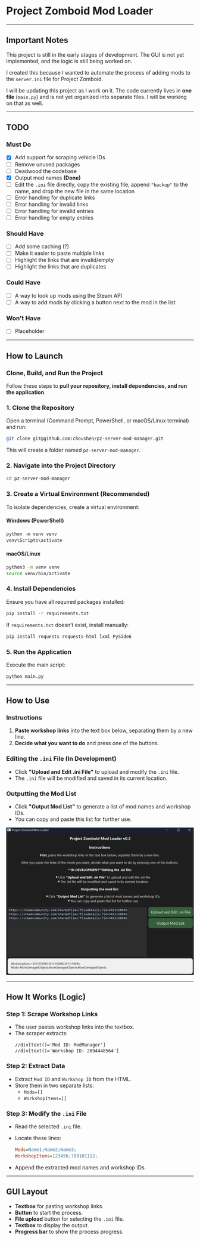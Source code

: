 # Project Zomboid Mod Loader

---

## **Important Notes**

This project is still in the early stages of development. The GUI is not yet implemented, and the logic is still being worked on. 

I created this because I wanted to automate the process of adding mods to the `server.ini` file for Project Zomboid. 

I will be updating this project as I work on it. The code currently lives in **one file** (`main.py`) and is not yet organized into separate files. I will be working on that as well.

---

## **TODO**

### **Must Do**
- [x] Add support for scraping vehicle IDs
- [ ] Remove unused packages
- [ ] Deadwood the codebase
- [x] Output mod names **(Done)**
- [ ] Edit the `.ini` file directly, copy the existing file, append `"backup"` to the name, and drop the new file in the same location
- [ ] Error handling for duplicate links
- [ ] Error handling for invalid links
- [ ] Error handling for invalid entries
- [ ] Error handling for empty entries

### **Should Have**
- [ ] Add some caching (?)
- [ ] Make it easier to paste multiple links
- [ ] Highlight the links that are invalid/empty
- [ ] Highlight the links that are duplicates

### **Could Have**
- [ ] A way to look up mods using the Steam API
- [ ] A way to add mods by clicking a button next to the mod in the list

### **Won't Have**
- [ ] Placeholder

---

## **How to Launch**

### **Clone, Build, and Run the Project**

Follow these steps to **pull your repository, install dependencies, and run the application**.

### **1. Clone the Repository**
Open a terminal (Command Prompt, PowerShell, or macOS/Linux terminal) and run:

```bash
git clone git@github.com:choushen/pz-server-mod-manager.git
```
This will create a folder named `pz-server-mod-manager`.

### **2. Navigate into the Project Directory**
```bash
cd pz-server-mod-manager
```

### **3. Create a Virtual Environment (Recommended)**
To isolate dependencies, create a virtual environment:

#### **Windows (PowerShell)**
```powershell
python -m venv venv
venv\Scripts\activate
```

#### **macOS/Linux**
```bash
python3 -m venv venv
source venv/bin/activate
```

### **4. Install Dependencies**
Ensure you have all required packages installed:

```bash
pip install -r requirements.txt
```

If `requirements.txt` doesn’t exist, install manually:

```bash
pip install requests requests-html lxml PySide6
```

### **5. Run the Application**
Execute the main script:

```bash
python main.py
```

---

## **How to Use**

### **Instructions**
1. **Paste workshop links** into the text box below, separating them by a new line.
2. **Decide what you want to do** and press one of the buttons.

### **Editing the `.ini` File (In Development)**
- Click **"Upload and Edit .ini File"** to upload and modify the `.ini` file.
- The `.ini` file will be modified and saved in its current location.

### **Outputting the Mod List**
- Click **"Output Mod List"** to generate a list of mod names and workshop IDs.
- You can copy and paste this list for further use.

![Demo](demo_01.png)

---

## **How It Works (Logic)**

### **Step 1: Scrape Workshop Links**
- The user pastes workshop links into the textbox.
- The scraper extracts:
  ```xpath
  //div[text()='Mod ID: ModManager']
  //div[text()='Workshop ID: 2694448564']
  ```

### **Step 2: Extract Data**
- Extract `Mod ID` and `Workshop ID` from the HTML.
- Store them in two separate lists:
  - `Mods=[]`
  - `WorkshopItems=[]`

### **Step 3: Modify the `.ini` File**
- Read the selected `.ini` file.
- Locate these lines:

  ```ini
  Mods=Name1;Name2;Name3;
  WorkshopItems=123456;789101112;
  ```

- Append the extracted mod names and workshop IDs.

---

## **GUI Layout**
- **Textbox** for pasting workshop links.
- **Button** to start the process.
- **File upload** button for selecting the `.ini` file.
- **Textbox** to display the output.
- **Progress bar** to show the process progress.
